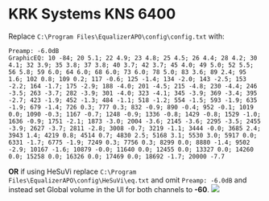 # KRK Systems KNS 6400
Replace `C:\Program Files\EqualizerAPO\config\config.txt` with:
```
Preamp: -6.0dB
GraphicEQ: 10 -84; 20 5.1; 22 4.9; 23 4.8; 25 4.5; 26 4.4; 28 4.2; 30 4.1; 32 3.9; 35 3.8; 37 3.8; 40 3.7; 42 3.7; 45 4.0; 49 5.0; 52 5.5; 56 5.8; 59 6.0; 64 6.0; 68 6.0; 73 6.0; 78 5.0; 83 3.6; 89 2.4; 95 1.6; 102 0.8; 109 0.2; 117 -0.6; 125 -1.4; 134 -2.0; 143 -2.5; 153 -2.2; 164 -1.7; 175 -2.9; 188 -4.0; 201 -4.5; 215 -4.8; 230 -4.4; 246 -3.5; 263 -3.7; 282 -3.9; 301 -4.0; 323 -4.1; 345 -3.9; 369 -3.4; 395 -2.7; 423 -1.9; 452 -1.3; 484 -1.1; 518 -1.2; 554 -1.5; 593 -1.9; 635 -1.9; 679 -1.4; 726 0.3; 777 0.3; 832 -0.9; 890 -0.4; 952 -0.1; 1019 0.0; 1090 -0.3; 1167 -0.7; 1248 -0.9; 1336 -0.8; 1429 -0.8; 1529 -1.0; 1636 -0.9; 1751 -2.1; 1873 -3.0; 2004 -3.6; 2145 -3.6; 2295 -3.5; 2455 -3.9; 2627 -3.7; 2811 -2.8; 3008 -0.7; 3219 -1.1; 3444 -0.0; 3685 2.4; 3943 1.4; 4219 0.8; 4514 0.7; 4830 2.5; 5168 3.1; 5530 3.0; 5917 0.0; 6331 -1.7; 6775 -1.9; 7249 0.3; 7756 0.3; 8299 0.0; 8880 -1.4; 9502 -2.9; 10167 -1.6; 10879 -0.0; 11640 0.0; 12455 0.0; 13327 0.0; 14260 0.0; 15258 0.0; 16326 0.0; 17469 0.0; 18692 -1.7; 20000 -7.7
```
**OR** if using HeSuVi replace `C:\Program Files\EqualizerAPO\config\HeSuVi\eq.txt` and omit `Preamp: -6.0dB` and instead set Global volume in the UI for both channels to **-60**.
![](https://raw.githubusercontent.com/jaakkopasanen/AutoEq/master/results/SBAF-Serious/headphoncecom/onear/KRK%20Systems%20KNS%206400/KRK%20Systems%20KNS%206400.png)